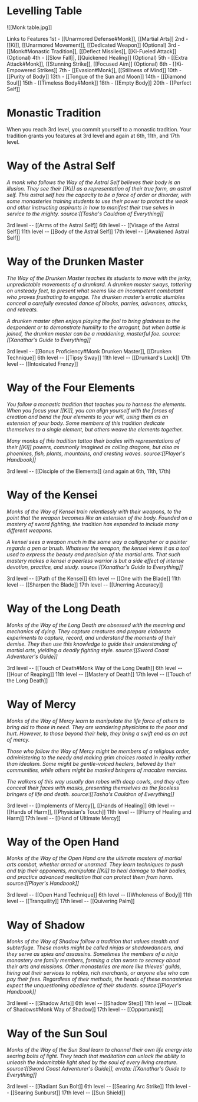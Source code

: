 # Levelling Table

![[Monk table.jpg]]

Links to Features
1st - [[Unarmored Defense#Monk]], [[Martial Arts]]
2nd - [[Ki]], [[Unarmored Movement]], [[Dedicated Weapon]] (Optional)
3rd - [[Monk#Monastic Tradition]], [[Deflect Missiles]], [[Ki-Fueled Attack]] (Optional)
4th - [[Slow Fall]], [[Quickened Healing]] (Optional)
5th - [[Extra Attack#Monk]], [[Stunning Strike]], [[Focused Aim]] (Optional)
6th - [[Ki-Empowered Strikes]]
7th - [[Evasion#Monk]], [[Stillness of Mind]]
10th - [[Purity of Body]]
13th - [[Tongue of the Sun and Moon]]
14th - [[Diamond Soul]]
15th - [[Timeless Body#Monk]]
18th - [[Empty Body]]
20th - [[Perfect Self]]

# Monastic Tradition
When you reach 3rd level, you commit yourself to a monastic tradition. Your tradition grants you features at 3rd level and again at 6th, 11th, and 17th level.

# Way of the Astral Self
*A monk who follows the Way of the Astral Self believes their body is an illusion. They see their [[Ki]] as a representation of their true form, an astral self. This astral self has the capacity to be a force of order or disorder, with some monasteries training students to use their power to protect the weak and other instructing aspirants in how to manifest their true selves in service to the mighty.*
*source:[[Tasha's Cauldron of Everything]]*

3rd level -- [[Arms of the Astral Self]]
6th level -- [[Visage of the Astral Self]]
11th level -- [[Body of the Astral Self]]
17th level -- [[Awakened Astral Self]]

# Way of the Drunken Master
*The Way of the Drunken Master teaches its students to move with the jerky, unpredictable movements of a drunkard. A drunken master sways, tottering on unsteady feet, to present what seems like an incompetent combatant who proves frustrating to engage. The drunken master’s erratic stumbles conceal a carefully executed dance of blocks, parries, advances, attacks, and retreats.*

*A drunken master often enjoys playing the fool to bring gladness to the despondent or to demonstrate humility to the arrogant, but when battle is joined, the drunken master can be a maddening, masterful foe.*
*source:[[Xanathar's Guide to Everything]]*

3rd level -- [[Bonus Proficiency#Monk Drunken Master]], [[Drunken Technique]]
6th level -- [[Tipsy Sway]]
11th level -- [[Drunkard's Luck]]
17th level -- [[Intoxicated Frenzy]]

# Way of the Four Elements
*You follow a monastic tradition that teaches you to harness the elements. When you focus your [[Ki]], you can align yourself with the forces of creation and bend the four elements to your will, using them as an extension of your body. Some members of this tradition dedicate themselves to a single element, but others weave the elements together.*

*Many monks of this tradition tattoo their bodies with representations of their [[Ki]] powers, commonly imagined as coiling dragons, but also as phoenixes, fish, plants, mountains, and cresting waves.*
*source:[[Player's Handbook]]*

3rd level -- [[Disciple of the Elements]] 
(and again at 6th, 11th, 17th)



# Way of the Kensei
*Monks of the Way of Kensei train relentlessly with their weapons, to the point that the weapon becomes like an extension of the body. Founded on a mastery of sword fighting, the tradition has expanded to include many different weapons.*

*A kensei sees a weapon much in the same way a calligrapher or a painter regards a pen or brush. Whatever the weapon, the kensei views it as a tool used to express the beauty and precision of the martial arts. That such mastery makes a kensei a peerless warrior is but a side effect of intense devotion, practice, and study.*
*source:[[Xanathar's Guide to Everything]]*

3rd level -- [[Path of the Kensei]]
6th level -- [[One with the Blade]]
11th level -- [[Sharpen the Blade]]
17th level -- [[Unerring Accuracy]]

# Way of the Long Death
*Monks of the Way of the Long Death are obsessed with the meaning and mechanics of dying. They capture creatures and prepare elaborate experiments to capture, record, and understand the moments of their demise. They then use this knowledge to guide their understanding of martial arts, yielding a deadly fighting style.*
*source:[[Sword Coast Adventurer's Guide]]*

3rd level -- [[Touch of Death#Monk Way of the Long Death]]
6th level -- [[Hour of Reaping]]
11th level -- [[Mastery of Death]]
17th level -- [[Touch of the Long Death]]

# Way of Mercy
*Monks of the Way of Mercy learn to manipulate the life force of others to bring aid to those in need. They are wandering physicians to the poor and hurt. However, to those beyond their help, they bring a swift end as an act of mercy.*

*Those who follow the Way of Mercy might be members of a religious order, administering to the needy and making grim choices rooted in reality rather than idealism. Some might be gentle-voiced healers, beloved by their communities, while others might be masked bringers of macabre mercies.*

*The walkers of this way usually don robes with deep cowls, and they often conceal their faces with masks, presenting themselves as the faceless bringers of life and death.*
*source:[[Tasha's Cauldron of Everything]]*

3rd level -- [[Implements of Mercy]], [[Hands of Healing]]
6th level -- [[Hands of Harm]], [[Physician's Touch]]
11th level -- [[Flurry of Healing and Harm]]
17th level -- [[Hand of Ultimate Mercy]]

# Way of the Open Hand
*Monks of the Way of the Open Hand are the ultimate masters of martial arts combat, whether armed or unarmed. They learn techniques to push and trip their opponents, manipulate [[Ki]] to heal damage to their bodies, and practice advanced meditation that can protect them from harm.*
*source:[[Player's Handbook]]*

3rd level -- [[Open Hand Technique]]
6th level -- [[Wholeness of Body]]
11th level -- [[Tranquility]]
17th level -- [[Quivering Palm]]


# Way of Shadow
*Monks of the Way of Shadow follow a tradition that values stealth and subterfuge. These monks might be called ninjas or shadowdancers, and they serve as spies and assassins. Sometimes the members of a ninja monastery are family members, forming a clan sworn to secrecy about their arts and missions. Other monasteries are more like thieves' guilds, hiring out their services to nobles, rich merchants, or anyone else who can pay their fees. Regardless of their methods, the heads of these monasteries expect the unquestioning obedience of their students.*
*source:[[Player's Handbook]]*

3rd level -- [[Shadow Arts]]
6th level -- [[Shadow Step]]
11th level -- [[Cloak of Shadows#Monk Way of Shadow]]
17th level -- [[Opportunist]]

# Way of the Sun Soul
*Monks of the Way of the Sun Soul learn to channel their own life energy into searing bolts of light. They teach that meditation can unlock the ability to unleash the indomitable light shed by the soul of every living creature.*
*source:[[Sword Coast Adventurer's Guide]], errata: [[Xanathar's Guide to Everything]]*

3rd level -- [[Radiant Sun Bolt]]
6th level -- [[Searing Arc Strike]]
11th level -- [[Searing Sunburst]]
17th level -- [[Sun Shield]]